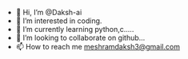 - 👋 Hi, I’m @Daksh-ai
- 👀 I’m interested in coding.
- 🌱 I’m currently learning python,c.....
- 💞️ I’m looking to collaborate on github...
- 📫 How to reach me meshramdaksh3@gmail.com

<!---
Daksh-ai/Daksh-ai is a ✨ special ✨ repository because its `README.md` (this file) appears on your GitHub profile.
You can click the Preview link to take a look at your changes.
--->
